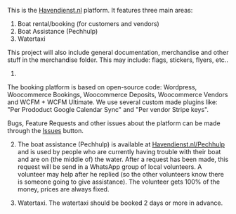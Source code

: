 This is the [Havendienst.nl](https://havendienst.nl) platform. It features three main areas:
1. Boat rental/booking (for customers and vendors)
2. Boat Assistance (Pechhulp)
3. Watertaxi

This project will also include general documentation, merchandise and other stuff in the merchandise folder. This may include: flags, stickers, flyers, etc..

1.
The booking platform is based on open-source code: Wordpress, Woocommerce Bookings, Woocommerce Deposits, Woocommerce Vendors and WCFM + WCFM Ultimate.
We use several custom made plugins like: "Per Prododuct Google Calendar Sync" and "Per vendor Stripe keys".

Bugs, Feature Requests and other issues about the platform can be made through the [Issues](https://github.com/roelbroersma/Havendienst/issues) button.

2. The boat assistance (Pechhulp) is available at [Havendienst.nl/Pechhulp](https://havendienst.nl/Pechhulp) and is used by people who are currently having trouble with their boat and are on (the middle of) the water. After a request has been made, this request will be send in a WhatsApp group of local volunteers. A volunteer may help after he replied (so the other volunteers know there is someone going to give assistance). The volunteer gets 100% of the money, prices are always fixed.

3. Watertaxi. The watertaxi should be booked 2 days or more in advance.
